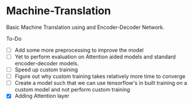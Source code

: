 # Machine-Translation

Basic Machine Translation using and Encoder-Decoder Network.

To-Do

- [ ] Add some more preprocessing to improve the model
- [ ] Yet to perform evaluation on Attention aided models and standard encoder-decoder models.
- [ ] Speed up custom training
- [ ] Figure out why custom training takes relatively more time to converge
- [ ] Create a model such that we can use tensorflow's in built training on a custom model and not perform custom training
- [X] Adding Attention layer
